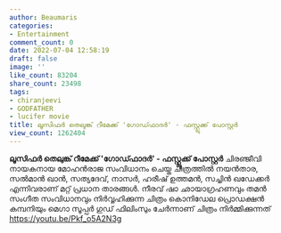 ```yaml
---
author: Beaumaris
categories:
- Entertainment
comment_count: 0
date: 2022-07-04 12:58:19
draft: false
image: ''
like_count: 83204
share_count: 23498
tags:
- chiranjeevi
- GODFATHER
- lucifer movie
title: ലൂസിഫർ തെലുങ്ക് റീമേക്ക് 'ഗോഡ്ഫാദർ' - ഫസ്റ്റ്ലുക്ക് പോസ്റ്റർ
view_count: 1262404
---
```


**ലൂസിഫർ തെലുങ്ക് റീമേക്ക് 'ഗോഡ്ഫാദർ' - ഫസ്റ്റ്ലുക്ക് പോസ്റ്റർ** ചിരഞ്ജീവി നായകനായ മോഹൻരാജ സംവിധാനം ചെയ്ത ചിത്രത്തിൽ നയൻതാര, സൽമാൻ ഖാൻ, സത്യദേവ്, നാസർ, ഹരീഷ് ഉത്തമൻ, സച്ചിൻ ഖഡേക്കർ എന്നിവരാണ് മറ്റ് പ്രധാന താരങ്ങൾ. നീരവ് ഷാ ഛായാഗ്രഹണവും തമൻ സംഗീത സംവിധാനവും നിർവ്വഹിക്കുന്ന ചിത്രം കൊനിഡേല പ്രൊഡക്ഷൻ കമ്പനിയും മെഗാ സൂപ്പർ ഗുഡ് ഫിലിംസും ചേർന്നാണ് ചിത്രം നിർമ്മിക്കുന്നത് https://youtu.be/Pkf_o5A2N3g